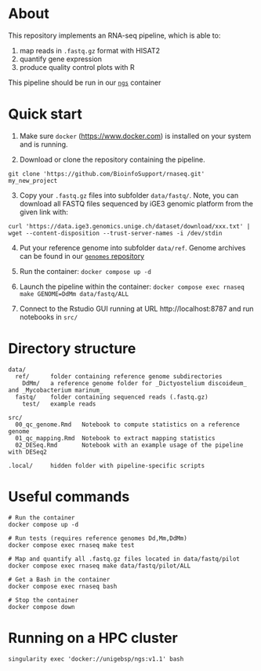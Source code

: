 


# About
This repository implements an RNA-seq pipeline, which is able to:

 1. map reads in `.fastq.gz` format with HISAT2
 2. quantify gene expression
 3. produce quality control plots with R

This pipeline should be run in our [`ngs`](https://github.com/BioinfoSupport/ngs) container 


# Quick start

 1) Make sure `docker` (https://www.docker.com) is installed on your system and is running.
 
 2) Download or clone the repository containing the pipeline.
```
git clone 'https://github.com/BioinfoSupport/rnaseq.git' my_new_project
```

 3) Copy your `.fastq.gz` files into subfolder `data/fastq/`. Note, you can download all FASTQ files sequenced by iGE3 genomic platform from the given link with:
```
curl 'https://data.ige3.genomics.unige.ch/dataset/download/xxx.txt' | wget --content-disposition --trust-server-names -i /dev/stdin
```

 
 4) Put your reference genome into subfolder `data/ref`. Genome archives can be 
    found in our [`genomes` repository](https://github.com/BioinfoSupport/genomes/releases)
 
 5) Run the container: `docker compose up -d`

 6) Launch the pipeline within the container: `docker compose exec rnaseq make GENOME=DdMm data/fastq/ALL`

 7) Connect to the Rstudio GUI running at URL http://localhost:8787 and run notebooks in `src/`




# Directory structure

```
data/
  ref/      folder containing reference genome subdirectories
    DdMm/   a reference genome folder for _Dictyostelium discoideum_ and _Mycobacterium marinum_
  fastq/    folder containing sequenced reads (.fastq.gz)
    test/   example reads
    
src/
  00_qc_genome.Rmd   Notebook to compute statistics on a reference genome
  01_qc_mapping.Rmd  Notebook to extract mapping statistics
  02_DESeq.Rmd       Notebook with an example usage of the pipeline with DESeq2
  
.local/     hidden folder with pipeline-specific scripts
```


# Useful commands
```
# Run the container 
docker compose up -d

# Run tests (requires reference genomes Dd,Mm,DdMm)
docker compose exec rnaseq make test

# Map and quantify all .fastq.gz files located in data/fastq/pilot
docker compose exec rnaseq make data/fastq/pilot/ALL

# Get a Bash in the container
docker compose exec rnaseq bash

# Stop the container
docker compose down
```


# Running on a HPC cluster
```
singularity exec 'docker://unigebsp/ngs:v1.1' bash
```






